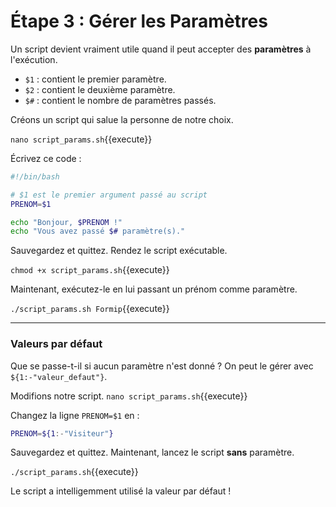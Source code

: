 # Étape 3 : Gérer les Paramètres

Un script devient vraiment utile quand il peut accepter des **paramètres** à l'exécution.
-   `$1` : contient le premier paramètre.
-   `$2` : contient le deuxième paramètre.
-   `$#` : contient le nombre de paramètres passés.

Créons un script qui salue la personne de notre choix.

`nano script_params.sh`{{execute}}

Écrivez ce code :
```bash
#!/bin/bash

# $1 est le premier argument passé au script
PRENOM=$1

echo "Bonjour, $PRENOM !"
echo "Vous avez passé $# paramètre(s)."
```
Sauvegardez et quittez. Rendez le script exécutable.

`chmod +x script_params.sh`{{execute}}

Maintenant, exécutez-le en lui passant un prénom comme paramètre.

`./script_params.sh Formip`{{execute}}

---
### Valeurs par défaut

Que se passe-t-il si aucun paramètre n'est donné ? On peut le gérer avec `${1:-"valeur_defaut"}`.

Modifions notre script.
`nano script_params.sh`{{execute}}

Changez la ligne `PRENOM=$1` en :
```bash
PRENOM=${1:-"Visiteur"}
```
Sauvegardez et quittez. Maintenant, lancez le script **sans** paramètre.

`./script_params.sh`{{execute}}

Le script a intelligemment utilisé la valeur par défaut !